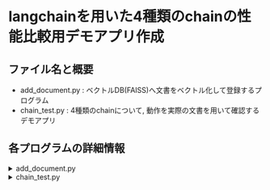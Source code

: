 # langchainを用いた4種類のchainの性能比較用デモアプリ作成
## ファイル名と概要
- add_document.py : ベクトルDB(FAISS)へ文書をベクトル化して登録するプログラム
- chain_test.py : 4種類のchainについて, 動作を実際の文書を用いて確認するデモアプリ

## 各プログラムの詳細情報

<details><summary>add_document.py</summary>

# 概要
DBディレクトリに指定した文書をベクトル化して登録するpythonプログラムです。

# 実行方法
- .envファイルを作成し, 以下の内容を記載する。
```
OPENAI_API_KEY=***
```
- プログラム中の`filepath =`の部分に追加したい文書のファイルパスを記入する
- 指定した文書が青空文庫のテキストファイルの場合はルビを削除するためのremove_ruby関数のコメントアウトを外す
- `python add_document.py`で実行する
</details>


<details><summary>chain_test.py</summary>

# 概要
以下の4つの種別のchainについてstreamlitを用いたchat形式で動作を確認できるpythonプログラムです。

- stuff
- map_reduce
- map_rerank
- refine

RAGの対象となる文書はdoc内の「hikaku_kagakuron.txt」となっています。現在は生成された回答に加えて生成時間と価格, token数などを閲覧することが可能です。

# 実行方法
- .envファイルを作成し, 以下の内容を記載する。
```
OPENAI_API_KEY=***
```
- `streamlit run chain_test.py`で実行する
- ローカルホストで起動するので[ここにアクセス](http://localhost:8501/)
- 画面上部のスライドバーで取得する文書chunk数を指定する
- RAG対象文書に記載された内容について質問を行う(「アマゾン型の研究とは何ですか?」等がおすすめ)

# 実装方法
## 実装概要
今回は主に動作するデモアプリ本体であるchain_test.pyについて実装方法を説明していきます。今回の実装に用いたライブラリは以下の通りです。

- **LLMを用いたchain作成** : [LangChain](https://github.com/langchain-ai/langchain)
- **文書保管用ベクトルDB** : [FAISS](https://github.com/facebookresearch/faiss) (LangChain内のライブラリとして利用)
- **webアプリ化** : [Streamlit](https://github.com/streamlit/streamlit)

chain_test.pyでは4種のchainを用いて著作権フリーの説明文である[「比較化学論」](https://www.aozora.gr.jp/cards/001569/files/53214_49856.html)(青空文庫より)に対する質問回答をchat形式で行えるwebアプリを起動することができます。また, 実行時間やAPI使用料金についてもモニターし比較することができます。

## 実装詳細
chain_test.pyのコード中の各関数などについて説明を行います。とりあえず実行と実験をしてみたい方は[実験と性能比較](#実験と性能比較)まで飛ばしていただいて構いません。
### ライブラリのインポート
今回使用するライブラリのインポートは以下の通りです。
```python
import streamlit as st
from dotenv import load_dotenv
import time
import math
import pandas as pd

import langchain
from langchain.memory import ConversationBufferMemory
from langchain.prompts import ChatPromptTemplate
from langchain_core.prompts import PromptTemplate
from langchain_core.documents.base import Document
from langchain.chains.combine_documents.stuff import (
    StuffDocumentsChain,
    create_stuff_documents_chain,
)
from langchain.chains.combine_documents.map_rerank import MapRerankDocumentsChain
from langchain.chains.combine_documents.map_reduce import MapReduceDocumentsChain
from langchain.chains.combine_documents.reduce import ReduceDocumentsChain
from langchain.chains.combine_documents.refine import RefineDocumentsChain
from langchain.chains.llm import LLMChain
from langchain_openai.chat_models import ChatOpenAI
from langchain_core.runnables.base import RunnableSequence
from langchain.output_parsers.regex import RegexParser
from langchain_openai.embeddings import OpenAIEmbeddings
from langchain_community.callbacks.manager import get_openai_callback
from langchain_community.vectorstores import FAISS
```

### 環境変数等の設定
langchainの使用にあたりopenai APIの利用が必要なため, 環境変数として設定する必要があります。まず「.env」ファイルを作成し内部に以下の形式でopenai APIキーを記載します。
```
OPENAI_API_KEY=***
```
次に, 記載した内容を環境変数に埋め込み各種の設定を行います。`langchain.debug`の値は`True`にするとターミナルにLLMとのやり取りが全て表示されるため, 確認が不要であれば`False`にしてください。
```python
load_dotenv(override=True)  # .envファイルの中身を環境変数に設定
langchain.debug = True
filename = "hikaku_kagakuron.txt"
```

### ベクトルDBのセットアップ関数
リポジトリ内部にエンべディングされたDBは既に存在しているため, プログラム内部で使用できるインスタンスの形式でセットアップを行う関数です。
```python
def initialize_vectorstore() -> (
    FAISS
):  # ベクトルDBをlangchain内のインスタンスとして作成する関数
    embedding = OpenAIEmbeddings()
    vectorstore = FAISS.load_local(
        "/workspace/DB/vector_" + (filename.rsplit(".", 1)[0]),
        embedding,
        allow_dangerous_deserialization=True,
    )
    return vectorstore
```
### stuff chainの作成関数
stuff chainを作成する関数です。外部から与えた文書群が`{context}`に, ユーザが与えた質問が`{question}`に埋め込まれてLLMに渡される形式です。
```python
def create_stuff_chain() -> RunnableSequence:
    prompt = ChatPromptTemplate.from_template(
        "以下のquestionにcontextで与えられた情報のみを用いて答えてください。"
        "わからない場合は「わかりません」と出力してください。"
        "context:{context}"
        "question:{question}"
    )
    llm = ChatOpenAI(model_name="gpt-3.5-turbo", temperature=0)
    stuff_chain = create_stuff_documents_chain(llm, prompt)
    return stuff_chain
```

### map_reduce chainの作成関数
map reduce形式のchainを作成する関数です。主に各文書に適応されるmap_chainとそれらの出力をまとめて最終回答を作成するcombine_chainの2種類によって構成されるため, 2種類のプロンプトを用意する必要があります。
```python
def create_map_reduce_chain() -> RunnableSequence:
    llm = ChatOpenAI(model_name="gpt-3.5-turbo", temperature=0)
    # 部分回答から最終回答を作成するchainの作成
    combine_prompt = ChatPromptTemplate.from_template(
        "以下のcontextはquestionへの回答の集合です。"
        "このcontextを用いて最終的なquestionへの回答を作成してください。"
        "わからない場合は「わかりません」と出力してください。"
        "context:{context}"
        "question:{question}"
    )
    combine_chain = StuffDocumentsChain(
        llm_chain=LLMChain(llm=llm, prompt=combine_prompt),
        document_variable_name="context",
    )

    reduce_documents_chain = ReduceDocumentsChain(
        combine_documents_chain=combine_chain,
        collapse_documents_chain=combine_chain,
        token_max=4000,
    )

    # 部分回答を生成するためのchainの作成
    map_prompt = ChatPromptTemplate.from_template(
        "以下のcontextはある文書のリストです。"
        "以下のquestionにcontextで与えられた情報のみを用いて答えてください。"
        "わからない場合は「わかりません」と出力してください。"
        "context:{context}"
        "question:{question}"
    )
    map_chain = LLMChain(llm=llm, prompt=map_prompt)

    # 最終的に2つのchainを結合する
    map_reduce_chain = MapReduceDocumentsChain(
        llm_chain=map_chain,  # 部分回答を生成するためのchain
        reduce_documents_chain=reduce_documents_chain,  # 最終回答を作成するためのchain
        document_variable_name="context",  # mapchain中の文書を表す変数名
        return_intermediate_steps=False,  # 途中ステップを返すかどうか
    )
    return map_reduce_chain
```

### map_rerank chainの作成関数
map rerank形式のchainを作成する関数は以下の通りです。今回も各文書に対して部分回答を作成するためのmap_chainを作成していますが, 最終回答の作成は`MapRerankDocumentsChain`の内部でLLMが出力した順位を元に自動で行われます。一方で, その順位を出力させるためにLLMへのプロンプトはやや特殊になっており, その出力を正規表現で回答本体と順位へと分割するパーサを用意する必要があります。
```python
def create_map_rerank_chain() -> RunnableSequence:
    llm = ChatOpenAI(model_name="gpt-3.5-turbo", temperature=0)
    # 部分回答(ランクづけ)を生成するためのchainの作成
    map_tempelate = (
        "以下のcontextはある文書のリストです。"
        "以下のquestionにcontextで与えられた情報のみを用いて答え,"
        "その回答の自信度合いをScore:に続けて1~10の整数値で出力しなさい。"
        "context:{context}"
        "question:{question}"
    )
    output_parser = RegexParser(  # 正規表現パーサ
        regex=r"([\s\S]*?)Score:(.*)",
        output_keys=["answer", "score"],
    )
    map_prompt = PromptTemplate(
        template=map_tempelate,
        input_variables=["context", "question"],
        output_parser=output_parser,
    )
    map_chain = LLMChain(llm=llm, prompt=map_prompt)

    map_rerank_chain = MapRerankDocumentsChain(
        llm_chain=map_chain,
        document_variable_name="context",
        return_intermediate_steps=False,
        answer_key="answer",
        rank_key="score",
        verbose=True,
    )
    return map_rerank_chain
```

### refine chainの作成関数
refine形式のchainを作成する関数は以下の通りとなっています。refineチェインでは文書を再起的に回答と一緒にLLMに渡す都合上, 初回のみプロンプトが特殊になります。(前回回答がないため) よって, この関数内でもプロンプトは2種類用意しています。
```python
def create_refine_chain() -> RunnableSequence:
    llm = ChatOpenAI(model_name="gpt-3.5-turbo", temperature=0)
    document_prompt = PromptTemplate(  # 文書を整形するためのプロンプト(任意)
        input_variables=["page_content"], template="{page_content}"
    )
    initial_prompt = ChatPromptTemplate.from_template(  # 初回に使用されるプロンプト
        "以下のquestionにcontextで与えられた情報のみを用いて答えてください。"
        "context:{context}"
        "question:{question}"
    )
    refine_prompt = ChatPromptTemplate.from_template(  # 2回目以降に使用されるプロンプト
        "以下のquestionに対するあなたの以前の回答が「{prev_response}」です。"
        "追加の情報である以下のcontextを用いて以前の回答をより良い回答にしてください。"
        "question:{question}"
        "context:{context}"
    )
    refine_chain = RefineDocumentsChain(
        initial_llm_chain=LLMChain(llm=llm, prompt=initial_prompt),
        refine_llm_chain=LLMChain(llm=llm, prompt=refine_prompt),
        document_prompt=document_prompt,
        document_variable_name="context",
        initial_response_name="prev_response",
    )
    return refine_chain
```
### chainの起動から結果表示までの関数
以下のコード内の各関数の役割は以下の通りです。

- **invoke_chain** : 4種類のchainをそれぞれ起動するための関数
- **culc_rate** : 実行時間と使用API料金の比をstuffチェインを基準に計算する関数
- **diplay_result** : chainの実行から生成結果, 生成時間, 使用API料金などをstreamlitの画面に出力する関数

```python
def invoke_chain(  # 各chainごとの回答の生成と表示
    chain: RunnableSequence, type: str, context: list[Document], prompt: str
) -> tuple[str, float, float]:
    with st.chat_message("assistant"):
        with st.spinner(type + " chain..."):
            with get_openai_callback() as cb:  # 料金等集計用callback
                start_time = time.time()
                if type == "stuff":
                    tmp_result = chain.invoke({"context": context, "question": prompt})
                else:
                    tmp_result = chain.invoke(
                        {"input_documents": context, "question": prompt}
                    )["output_text"]
                end_time = time.time()
            gen_time = math.floor((end_time - start_time) * 1000) / 1000
            r1 = "**" + type + "_result**  \n"  # chainタイプの表示
            r2 = "time:" + str(gen_time) + "  \n"  # 実行時間の表示
            r3 = (
                "cost:"
                + str(cb.total_cost)
                + "$, tokens:"
                + str(cb.total_tokens)
                + ", queries:"
                + str(cb.successful_requests)
                + "  \n"
            )  # api利用情報に関する表示
            result = str(r1 + r2 + r3 + tmp_result)
        st.markdown(result)
    return result, cb.total_cost, gen_time


def culc_rate(
    stuff_c: float, map_reduce_c: float, map_rerank_c: float, refine_c: float
) -> list[float]:  # 各chainごとのコスト・時間を受け取り比率として返す関数
    map_reduce_r = math.floor((map_reduce_c / stuff_c) * 1000) / 1000
    map_rerank_r = math.floor((map_rerank_c / stuff_c) * 1000) / 1000
    refine_r = math.floor((refine_c / stuff_c) * 1000) / 1000
    return [1.0, map_reduce_r, map_rerank_r, refine_r]


def display_result(
    context: list[Document], prompt: str
) -> None:  # 結果の生成と保存までをまとめて行う関数
    stuff_result, stuff_cost, stuff_time = invoke_chain(
        st.session_state.stuff_chain, "stuff", context, prompt
    )
    map_reduce_result, map_reduce_cost, map_reduce_time = invoke_chain(
        st.session_state.map_reduce_chain, "map_reduce", context, prompt
    )
    map_rerank_result, map_rerank_cost, map_rerank_time = invoke_chain(
        st.session_state.map_rerank_chain, "map_rerank", context, prompt
    )
    refine_result, refine_cost, refine_time = invoke_chain(
        st.session_state.refine_chain, "refine", context, prompt
    )
    data = {
        "コスト($)": [stuff_cost, map_reduce_cost, map_rerank_cost, refine_cost],
        "生成時間(s)": [stuff_time, map_reduce_time, map_rerank_time, refine_time],
        "コスト(比率)": culc_rate(
            stuff_cost, map_reduce_cost, map_rerank_cost, refine_cost
        ),
        "生成時間(比率)": culc_rate(
            stuff_time, map_reduce_time, map_rerank_time, refine_time
        ),
    }
    index = ["stuff", "map_reduce", "map_rerank", "refine"]
    df = pd.DataFrame(data, index=index)
    with st.chat_message("assistant"):
        st.table(df)

    # 会話履歴用memoryへの追加
    st.session_state.chat_memory.append(
        {
            "prompt": prompt,
            "stuff": stuff_result,
            "map_reduce": map_reduce_result,
            "map_rerank": map_rerank_result,
            "refine": refine_result,
            "table": df,
        }
    )
```
### streamlitを用いての全体の処理(main)
以上で定義した関数群を用いて全体の処理を記述するコードは以下の通りとなっています。基本的にはstreamlitのセッション機能を用いて上の関数で作成したオブジェクトを保持しながら, chat欄にユーザからの入力があった場合には各チェインを起動させて結果を表示する仕組みとなっています。  
また, ベクトルDBから何個分の文章を持ってくるのかについても指定することができるようになっています。
```python
# 以下がstreamlit用コード
st.title("chain-test-app")

st.markdown("**文書から取得するchunk数を指定してください**")
top_k = st.slider(label="top-k", value=5, min_value=1, max_value=10)
st.write(f"400文字*{top_k}chunkが文書から検索され取得されます")

if "vectorstore" not in st.session_state:  # vectorstoreを初期化
    st.session_state.vectorstore = initialize_vectorstore()

if "chat_memory" not in st.session_state:  # 会話履歴表示用memory(list[dict])を初期化
    st.session_state.chat_memory = []

if "stuff_chain" not in st.session_state:  # stuffチェインの初期化
    st.session_state.stuff_chain = create_stuff_chain()

if "map_reduce_chain" not in st.session_state:  # map_reduceチェインの初期化
    st.session_state.map_reduce_chain = create_map_reduce_chain()

if "nap_rerank_chain" not in st.session_state:  # map_rerankチェインの初期化
    st.session_state.map_rerank_chain = create_map_rerank_chain()

if "refine_chain" not in st.session_state:  # refineチェインの初期化
    st.session_state.refine_chain = create_refine_chain()

for message in st.session_state.chat_memory:  # 以前の会話履歴の表示
    with st.chat_message("user"):
        st.markdown(message["prompt"])
    with st.chat_message("assistant"):
        for chain_type in list(message.keys())[1:-1]:
            st.markdown(message[chain_type])
        st.table(message["table"])


prompt = st.chat_input("質問はありますか?")  # chat入力欄の表示

if prompt:
    with st.chat_message("user"):
        st.markdown(prompt)

    with st.spinner("文書検索中..."):
        retriever = st.session_state.vectorstore.as_retriever(
            search_kwargs={"k": top_k}
        )  # 指定されたtop_kを用いてretrieverを作成
        context = retriever.get_relevant_documents(prompt)  # ベクトルDBからデータ取得

    display_result(context, prompt)  # 回答の生成と表示, メモリへの保存
```

</details>